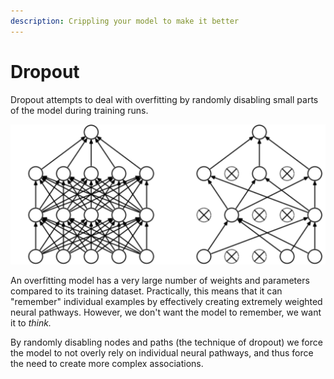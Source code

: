```yaml
---
description: Crippling your model to make it better
---
```


# Dropout

Dropout attempts to deal with overfitting by randomly disabling small parts of the model during training runs.

![A model before and after dropout is applied to it](../.gitbook/assets/image%20%287%29.png)

An overfitting model has a very large number of weights and parameters compared to its training dataset. Practically, this means that it can "remember" individual examples by effectively creating extremely weighted neural pathways. However, we don't want the model to remember, we want it to _think._ 

By randomly disabling nodes and paths \(the technique of dropout\) we force the model to not overly rely on individual neural pathways, and thus force the need to create more complex associations.

